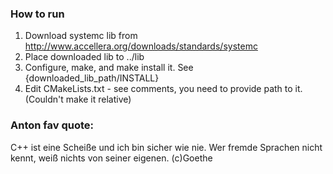 ### How to run
1. Download systemc lib from http://www.accellera.org/downloads/standards/systemc
2. Place downloaded lib to ../lib
3. Configure, make, and make install it. See {downloaded_lib_path/INSTALL}
4. Edit CMakeLists.txt - see comments, you need to provide path to it. (Couldn't make it relative)

### Anton fav quote:
C++ ist eine Scheiße und ich bin sicher wie nie.
Wer fremde Sprachen nicht kennt, weiß nichts von seiner eigenen. (с)Goethe
